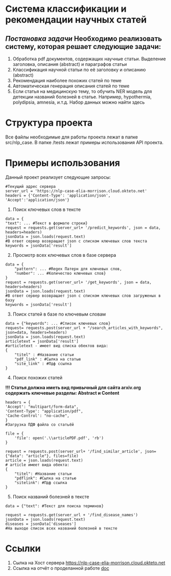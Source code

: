 # Система классификации и рекомендации научных статей
*Постановка задачи*
Необходимо реализовать систему, которая решает следующие задачи:
----------------------------------------------------------------
1) Обработка pdf документов, содержащих научные статьи. Выделение заголовка, описания (abstract) и параграфов статьи
2) Классификация научной статьи по её заголовку и описанию (abstract)
3) Рекомендация наиболее похожих статей по теме
4) Автоматическая генерация описания статей по теме
5) Если статья на медицинскую тему, то обучить NER модель для детекции названий болезней в статье. Например, hypothermia, polydipsia, amnesia, и.т.д. Набор данных можно найти здесь

# Структура проекта
Все файлы необходимые для работы проекта лежат в папке src/nlp_case. В папке /tests лежат примеры использования API  проекта.
# Примеры использования 
Данный проект реализует следующие запросы:
```
#Текущий адрес сервера
server_url = 'https://nlp-case-elia-morrison.cloud.okteto.net'
headers = {'Content-Type': 'application/json', 'Accept':'application/json'}
```
1) Поиск ключевых слов в тексте
```
data = {
"text": ... #Текст в формате строки}
request = requests.get(server_url+ '/predict_keywords', json = data, headers=headers)
jsonData = json.loads(request.text)
#В ответ сервер возвращает json с списком ключевых слов текста
keywords = jsonData['result']
```
2) Просмотр всех ключевых слов в базе сервера
```
data = {
    "pattern": ... #Regex Патерн для ключевых слов,
    "number": ... #Количество ключевых слов}
}
request = requests.get(server_url+ '/get_keywords', json = data, headers=headers)
jsonData = json.loads(request.text)
#В ответ сервер возвращает json с списком ключевых слов загруженых в базу
keywords = jsonData['result']
```
3) Поиск статей в базе по ключевым словам
```
data = {"keywords": ... #Список ключевых слов}
request= requests.post(server_url + "/search_articles_with_keywords", json=data, headers=headers)
jsonData = json.loads(request.text)
articletext = jsonData['result']
#articletext - имеет вид списка обектов вида:
{
    "titel" : #Название статьи
    "pdf_link" : #Сылка на статью
    "site_link" : #Пдф ссылка
}
```
4) Поиск похожих статей

**!!! Статья должна иметь вид привычный для сайта arxiv.org содержать ключевые разделы: Abstract и Content**
```
headers = {
'Accept': "multipart/form-data",
'Content-Type': "application/pdf",
'Cache-Control': "no-cache",
}
#Загрузка ПДФ файла со статьёй

file = {
    'file': open('.\\articlePDF.pdf', 'rb')
}

request = requests.post(server_url+ '/find_similar_article', json={"data": "article"}, files=file)
article = json.loads(request.text)
# article имеет вида обекта:
{
    "titel": #Название статьи 
    "pdflink": #Сылка на статью
    "sitelink": #Пдф ссылка
}
```

5) Поиск названий болезней в тексте

```
data = {"text": #Текст для поиска терминов}

request = requests.get(server_url + '/find_disease_names')
jsonData = json.loads(request.text)
diseases = jsonData['diseases']
#На выходе список всех названий болезней в тексте
```
# Ссылки
1) Сылка на Хост сервера https://nlp-case-elia-morrison.cloud.okteto.net
2) Ссылка на отчёт о проделанной работе [doc](NLP-Case/Report_NLP_Case.docx)

